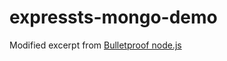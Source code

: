 # expressts-mongo-demo

Modified excerpt from [Bulletproof node.js](https://github.com/santiq/bulletproof-nodejs)
